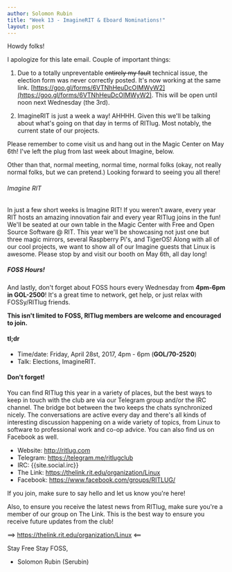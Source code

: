```yaml
---
author: Solomon Rubin
title: "Week 13 - ImagineRIT & Eboard Nominations!"
layout: post
---
```


Howdy folks!

I apologize for this late email. Couple of important things:

1) Due to a totally unpreventable ~~entirely my fault~~ technical issue, the election form was never correctly posted. It's now working at the same link. [https://goo.gl/forms/6VTNhHeuDcOIMWyW2](https://goo.gl/forms/6VTNhHeuDcOIMWyW2). This will be open until noon next Wednesday (the 3rd).

2) ImagineRIT is just a week a way! AHHHH. Given this we'll be talking about what's going on that day in terms of RITlug. Most notably, the current state of our projects.

Please remember to come visit us and hang out in the Magic Center on May 6th! I've left the plug from last week about Imagine, below.

Other than that, normal meeting, normal time, normal folks (okay, not really normal folks, but we can pretend.) Looking forward to seeing you all there!

###### Imagine RIT
In just a few short weeks is Imagine RIT! If you weren't aware, every year RIT hosts an amazing innovation fair and every year RITlug joins in the fun! We'll be seated at our own table in the Magic Center with Free and Open Source Software @ RIT. This year we'll be showcasing not just one but three magic mirrors, several Raspberry Pi's, and TigerOS! Along with all of our cool projects, we want to show all of our Imagine guests that Linux is awesome. Please stop by and visit our booth on May 6th, all day long!


##### FOSS Hours!
And lastly, don't forget about FOSS hours every Wednesday from **4pm-6pm in GOL-2500**! It's a great time to network, get help, or just relax with FOSSy/RITlug friends.


**This isn't limited to FOSS, RITlug members are welcome and encouraged to join.**


#### tl;dr 

* Time/date: Friday, April 28st, 2017, 4pm - 6pm (**GOL/70-2520**)
* Talk:      Elections, ImagineRIT.



#### Don't forget! 

You can find RITlug this year in a variety of places, but the best ways to keep in touch with the club are via our Telegram group and/or the IRC channel. The bridge bot between the two keeps the chats synchronized nicely. The conversations are active every day and there's all kinds of interesting discussion happening on a wide variety of topics, from Linux to software to professional work and co-op advice. You can also find us on Facebook as well.

* Website:  http://ritlug.com
* Telegram: https://telegram.me/ritlugclub
* IRC:      {{site.social.irc}}
* The Link: https://thelink.rit.edu/organization/Linux
* Facebook: https://www.facebook.com/groups/RITLUG/

If you join, make sure to say hello and let us know you're here!

Also, to ensure you receive the latest news from RITlug, make sure you're a member of our group on The Link. This is the best way to ensure you receive future updates from the club!

==> https://thelink.rit.edu/organization/Linux <==


Stay Free Stay FOSS,

- Solomon Rubin (Serubin)
